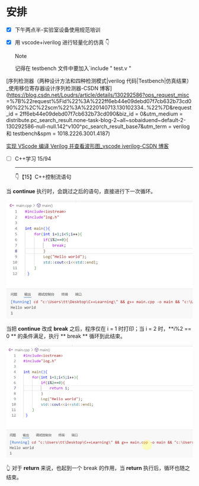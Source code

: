 # 安排

- [x] 下午两点半-实验室设备使用规范培训
- [x] 用 vscode+iverilog 进行轻量化的仿真 👇

  > [!NOTE]
  >
  > 记得在 testbench 文件中要加入`include " test.v "

[序列检测器（两种设计方法和四种检测模式|verilog 代码|Testbench|仿真结果）_使用移位寄存器设计序列检测器-CSDN 博客](https://blog.csdn.net/Loudrs/article/details/130292586?ops_request_misc =%7B%22request%5Fid%22%3A%222ff6eb44e09debd07f7cb632b73cd090%22%2C%22scm%22%3A%2220140713.130102334..%22%7D&request_id = 2ff6eb44e09debd07f7cb632b73cd090&biz_id = 0&utm_medium = distribute.pc_search_result.none-task-blog-2~all~sobaiduend~default-2-130292586-null-null.142^v100^pc_search_result_base7&utm_term = verilog 和 testbench&spm = 1018.2226.3001.4187)

[实现 VScode 编译 Verilog 并查看波形图_vscode iverilog-CSDN 博客](https://blog.csdn.net/2302_77108665/article/details/137685490)

- [ ] C++学习 15/94

  ---

  

  👇【15】C++控制流语句


当 **continue** 执行时，会跳过之后的语句，直接进行下一次循环。

![image-20241204195110343](image/image-20241204195110343.png)

当把 **continue** 改成 **break** 之后，程序仅在 i = 1 时打印；当 i = 2 时，**i%2 == 0 ** 的条件满足，执行 ** break ** 循环到此结束。

![image-20241204195945708](image/image-20241204195945708.png)

👆 对于 **return** 来说，也起到一个 break 的作用，当 **return** 执行后，循环也随之结束。 

